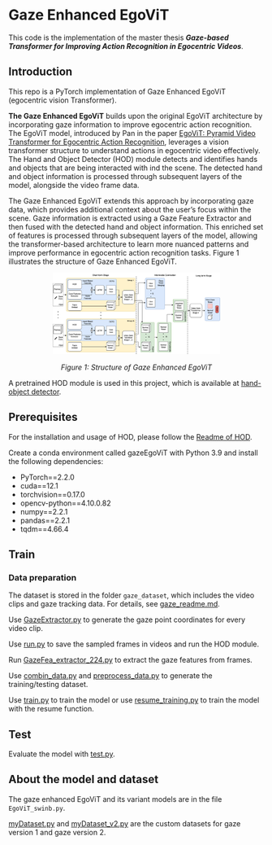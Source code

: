 # Gaze Enhanced EgoViT
This code is the implementation of the master thesis ***Gaze-based Transformer for Improving Action Recognition in Egocentric Videos***.


## Introduction
This repo is a PyTorch implementation of Gaze Enhanced EgoViT (egocentric vision Transformer).

**The Gaze Enhanced EgoViT** builds upon the original EgoViT architecture by incorporating gaze information to improve egocentric action recognition. The EgoViT model, introduced by Pan in the paper [EgoViT: Pyramid Video Transformer for Egocentric Action Recognition](http://arxiv.org/abs/2303.08920), leverages a vision transformer structure to understand actions in egocentric video effectively. The Hand and Object Detector (HOD) module detects and identifies hands and objects that are being interacted with ind the scene. The detected hand and object information is processed through subsequent layers of the model, alongside the video frame data.

The Gaze Enhanced EgoViT extends this approach by incorporating gaze data, which provides additional context about the user’s focus within the scene. Gaze information is extracted using a Gaze Feature Extractor and then fused with the detected hand and object information. This enriched set of features is processed through subsequent layers of the model, allowing the transformer-based architecture to learn more nuanced patterns and improve performance in egocentric action recognition tasks. Figure 1 illustrates the structure of Gaze Enhanced EgoViT.

<!--![method](assets/structure.png)
*Figure 1: Structure of Gaze Enhanced EgoViT*-->

<p align="center">
  <img src="assets/structure.png" alt="Figure 1: Structure of Gaze Enhanced EgoViT" height="160">
</p>

<p align="center">
  <em>Figure 1: Structure of Gaze Enhanced EgoViT</em>
</p>

A pretrained HOD module is used in this project, which is available at [hand-object detector](https://github.com/ddshan/hand_object_detector).

## Prerequisites
For the installation and usage of HOD, please follow the [Readme of HOD](https://github.com/ddshan/hand_object_detector/blob/master/README.md).

Create a conda environment called gazeEgoViT with Python 3.9 and install the following dependencies:
* PyTorch==2.2.0
* cuda==12.1
* torchvision==0.17.0
* opencv-python==4.10.0.82
* numpy==2.2.1
* pandas==2.2.1
* tqdm==4.66.4

## Train
### Data preparation
The dataset is stored in the folder `gaze_dataset`, which includes the video clips and gaze tracking data. For details, see [gaze_readme.md](gaze_dataset/gaze_readme.md).

Use [GazeExtractor.py](gaze_preprocessing/GazeExtractor.py) to generate the gaze point coordinates for every video clip.

Use [run.py](run.py) to save the sampled frames in videos and run the HOD module.

Run [GazeFea_extractor_224.py](GazeFeatures/GazeFea_extractor_224.py) to extract the gaze features from frames.

Use [combin_data.py](GazeFeatures/combin_data.py) and [preprocess_data.py](transformer/preprocess_data.py) to generate the training/testing dataset.

Use [train.py](transformer/train.py) to train the model or use [resume_training.py](transformer/resume_training.py) to train the model with the resume function.

## Test
Evaluate the model with [test.py](transformer/test.py).

## About the model and dataset

The gaze enhanced EgoViT and its variant models are in the file `EgoViT_swinb.py`.

[myDataset.py](transformer/myDataset.py) and [myDataset_v2.py](transformer/myDataset_v2.py) are the custom datasets for gaze version 1 and gaze version 2.